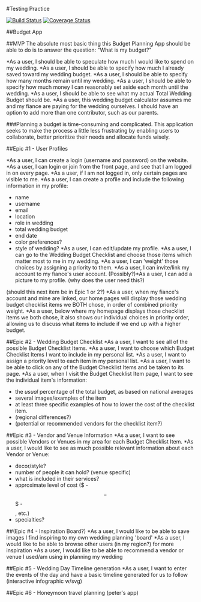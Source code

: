 #Testing Practice

[![Build Status](https://travis-ci.org/maigen/testing_practice.svg?branch=master)](https://travis-ci.org/maigen/testing_practice)
[![Coverage Status](https://coveralls.io/repos/maigen/testing_practice/badge.png)](https://coveralls.io/r/maigen/testing_practice)

##Budget App

##MVP
The absolute most basic thing this Budget Planning App should be able to do is to answer the question: "What is my budget?"

*As a user, I should be able to speculate how much I would like to spend on my wedding.
*As a user, I should be able to specify how much I already saved toward my wedding budget.
*As a user, I should be able to specify how many months remain until my wedding.
*As a user, I should be able to specify how much money I can reasonably set aside each month until the wedding.
*As a user, I should be able to see what my actual Total Wedding Budget should be.
*As a user, this wedding budget calculator assumes me and my fiance are paying for the wedding ourselves. I should have an option to add more than one contributor, such as our parents.

###Planning a budget is time-consuming and complicated. This application seeks to make the process a little less frustrating by enabling users to collaborate, better prioritize their needs and allocate funds wisely.

##Epic #1 - User Profiles

*As a user, I can create a login (username and password) on the website.
*As a user, I can login or join from the front page, and see that I am logged in on every page.
*As a user, if I am not logged in, only certain pages are visible to me.
*As a user, I can create a profile and include the following information in my profile:
- name
- username
- email
- location
- role in wedding
- total wedding budget
- end date
- color preferences?
- style of wedding?
*As a user, I can edit/update my profile.
*As a user, I can go to the Wedding Budget Checklist and choose those items which matter most to me in my wedding.
*As a user, I can 'weight' those choices by assigning a priority to them.
*As a user, I can invite/link my account to my fiance's user account.
(Possibly?)*As a user, I can add a picture to my profile. (why does the user need this?)

(should this next item be in Epic 1 or 2?)
*As a user, when my fiance's account and mine are linked, our home pages will display those wedding budget checklist items we BOTH chose, in order of combined priority weight.
*As a user, below where my homepage displays those checklist items we both chose, it also shows our individual choices in priority order, allowing us to discuss what items to include if we end up with a higher budget.

##Epic #2 - Wedding Budget Checklist
*As a user, I want to see all of the possible Budget Checklist Items.
*As a user, I want to choose which Budget Checklist Items I want to include in my personal list.
*As a user, I want to assign a priority level to each item in my personal list.
*As a user, I want to be able to click on any of the Budget Checklist Items and be taken to its page.
*As a user, when I visit the Budget Checklist Item page, I want to see the individual item's information:
- the *usual* percentage of the total budget, as based on national averages
- several images/examples of the item
- at least three specific examples of how to lower the cost of the checklist item.
- (regional differences?)
- (potential or recommended vendors for the checklist item?)

##Epic #3 - Vendor and Venue Information
*As a user, I want to see possible Vendors or Venues in my area for each Budget Checklist Item.
*As a user, I would like to see as much possible relevant information about each Vendor or Venue:
- decor/style?
- number of people it can hold? (venue specific)
- what is included in their services?
- approximate level of cost ($ - $$ - $$$ - $$$$, etc.)
- specialties?

##(Epic #4 - Inspiration Board?)
*As a user, I would like to be able to save images I find inspiring to my own wedding planning 'board'
*As a user, I would like to be able to browse other users (in my region?) for more inspiration
*As a user, I would like to be able to recommend a vendor or venue I used/am using in planning my wedding

##Epic #5 - Wedding Day Timeline generation
*As a user, I want to enter the events of the day and have a basic timeline generated for us to follow
(interactive infographic w/svg)

##Epic #6 - Honeymoon travel planning 
(peter's app)
